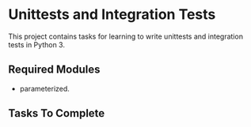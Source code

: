 # Unittests and Integration Tests

This project contains tasks for learning to write unittests and integration tests in Python 3.

## Required Modules

+ parameterized.

## Tasks To Complete
